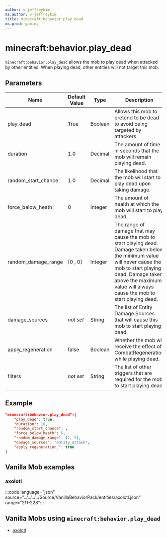 ```yaml
---
author: v-jeffreykim
ms.author: v-jeffreykim
title: minecraft:behavior.play_dead
ms.prod: gaming
---
```


# minecraft:behavior.play_dead

`minecraft:behavior.play_dead` allows the mob to play dead when attacked by other entities. When playing dead, other entities will not target this mob.

## Parameters

|Name |Default Value  |Type  |Description  |
|---------|---------|---------|---------|
| play_dead | True | Boolean | Allows this mob to pretend to be dead to avoid being targeted by attackers. |
| duration | 1.0 | Decimal | The amount of time in seconds that the mob will remain playing dead. |
| random_start_chance | 1.0 | Decimal | The likelihood that the mob will start to play dead upon taking damage. |
| force_below_heath | 0 | Integer | The amount of health at which the mob will start to play dead. |
| random_damage_range | [0 , 0] | Integer | The range of damage that may cause the mob to start playing dead. Damage taken below the minimum value will never cause the mob to start playing dead. Damage taken above the maximum value will always cause the mob to start playing dead. |
| damage_sources | *not set* | String | The list of Entity Damage Sources that will cause this mob to start playing dead. |
| apply_regeneration | false | Boolean | Whether the mob will receive the effect of CombatRegeneration while playing dead. |
| filters | *not set* | String | The list of other triggers that are required for the mob to start playing dead. |

## Example

```json
"minecraft:behavior.play_dead":{
    "play_dead": true,
    "duration": 10,
    "random_start_chance": ,
    "force_below_heath": 5,
    "random_damage_range": [2, 5],
    "damage_sources": "entity_attack",
    "apply_regeneration_": true
}
```

## Vanilla Mob examples

### axolotl

:::code language="json" source="../../../../Source/VanillaBehaviorPack/entities/axolotl.json" range="211-228":::

## Vanilla Mobs using `minecraft:behavior.play_dead`

- [axolotl](../../../../Source/VanillaBehaviorPack_Snippets/entities/axolotl.md)
